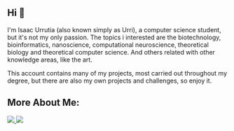
## Hi 🧊

I'm Isaac Urrutia (also known simply as Urri), a computer science student, but it's not my only passion.
The topics i interested are the biotechnology, bioinformatics, nanoscience, computational neuroscience, theoretical biology and theoretical computer science. And others related with other knowledge areas, like the art.

This account contains many of my projects, most carried out throughout my degree, but there are also my own projects and challenges, so enjoy it.


## More About Me: 

<p align="left"> 
  <a href="https://www.linkedin.com/in/isaac-urrutia-65971335b/"> 
    <img src="https://img.shields.io/badge/linkedin-0A66C2?style=for-the-badge&logo=linkedin&logoColor=white"> 
  </a> 
  <a href="https://codeforces.com/profile/Urri"> 
    <img src="https://img.shields.io/badge/Codeforces-1F8ACB?style=for-the-badge&logo=codeforces&logoColor=white"> 
  </a> 
</p>


